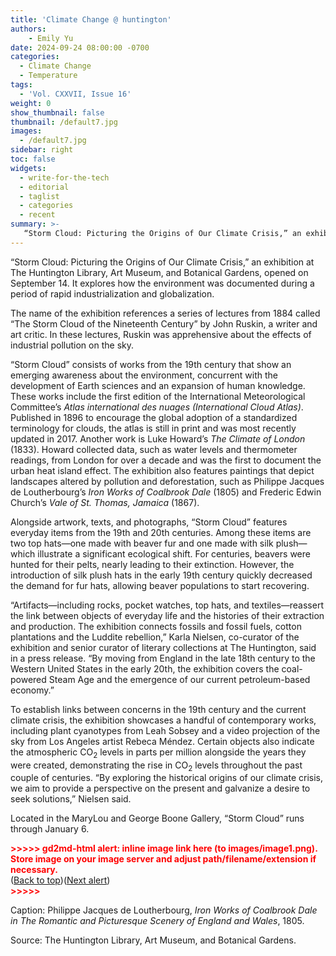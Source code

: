 ```yaml
---
title: 'Climate Change @ huntington'
authors:
    - Emily Yu
date: 2024-09-24 08:00:00 -0700
categories:
  - Climate Change
  - Temperature
tags:
  - 'Vol. CXXVII, Issue 16'
weight: 0
show_thumbnail: false
thumbnail: /default7.jpg
images:
  - /default7.jpg
sidebar: right
toc: false
widgets:
  - write-for-the-tech
  - editorial
  - taglist
  - categories
  - recent
summary: >-
   “Storm Cloud: Picturing the Origins of Our Climate Crisis,” an exhibition at The Huntington Library, Art Museum, and Botanical Gardens, opened on September 14.
---
```


“Storm Cloud: Picturing the Origins of Our Climate Crisis,” an exhibition at The Huntington Library, Art Museum, and Botanical Gardens, opened on September 14. It explores how the environment was documented during a period of rapid industrialization and globalization. 

The name of the exhibition references a series of lectures from 1884 called “The Storm Cloud of the Nineteenth Century” by John Ruskin, a writer and art critic. In these lectures, Ruskin was apprehensive about the effects of industrial pollution on the sky. 

“Storm Cloud” consists of works from the 19th century that show an emerging awareness about the environment, concurrent with the development of Earth sciences and an expansion of human knowledge. These works include the first edition of the International Meteorological Committee’s *Atlas international des nuages (International Cloud Atlas)*. Published in 1896 to encourage the global adoption of a standardized terminology for clouds, the atlas is still in print and was most recently updated in 2017. Another work is Luke Howard’s *The Climate of London* (1833). Howard collected data, such as water levels and thermometer readings, from London for over a decade and was the first to document the urban heat island effect. The exhibition also features paintings that depict landscapes altered by pollution and deforestation, such as Philippe Jacques de Loutherbourg’s *Iron Works of Coalbrook Dale* (1805) and Frederic Edwin Church’s *Vale of St. Thomas, Jamaica* (1867).

Alongside artwork, texts, and photographs, “Storm Cloud” features everyday items from the 19th and 20th centuries. Among these items are two top hats—one made with beaver fur and one made with silk plush—which illustrate a significant ecological shift. For centuries, beavers were hunted for their pelts, nearly leading to their extinction. However, the introduction of silk plush hats in the early 19th century quickly decreased the demand for fur hats, allowing beaver populations to start recovering.

“Artifacts—including rocks, pocket watches, top hats, and textiles—reassert the link between objects of everyday life and the histories of their extraction and production. The exhibition connects fossils and fossil fuels, cotton plantations and the Luddite rebellion,” Karla Nielsen, co-curator of the exhibition and senior curator of literary collections at The Huntington, said in a press release. “By moving from England in the late 18th century to the Western United States in the early 20th, the exhibition covers the coal-powered Steam Age and the emergence of our current petroleum-based economy.”

To establish links between concerns in the 19th century and the current climate crisis, the exhibition showcases a handful of contemporary works, including plant cyanotypes from Leah Sobsey and a video projection of the sky from Los Angeles artist Rebeca Méndez. Certain objects also indicate the atmospheric CO<sub>2</sub> levels in parts per million alongside the years they were created, demonstrating the rise in CO<sub>2</sub> levels throughout the past couple of centuries. “By exploring the historical origins of our climate crisis, we aim to provide a perspective on the present and galvanize a desire to seek solutions,” Nielsen said. 

Located in the MaryLou and George Boone Gallery, “Storm Cloud” runs through January 6.



<p id="gdcalert1" ><span style="color: red; font-weight: bold">>>>>>  gd2md-html alert: inline image link here (to images/image1.png). Store image on your image server and adjust path/filename/extension if necessary. </span><br>(<a href="#">Back to top</a>)(<a href="#gdcalert2">Next alert</a>)<br><span style="color: red; font-weight: bold">>>>>> </span></p>




Caption: Philippe Jacques de Loutherbourg, *Iron Works of Coalbrook Dale *in* The Romantic and Picturesque Scenery of England and Wales*, 1805.

Source: The Huntington Library, Art Museum, and Botanical Gardens.
